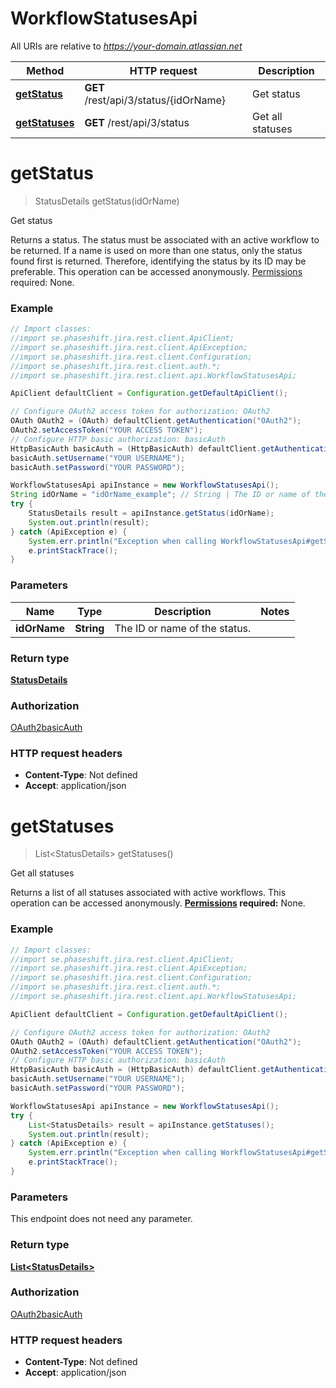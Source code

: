 # WorkflowStatusesApi

All URIs are relative to *https://your-domain.atlassian.net*

Method | HTTP request | Description
------------- | ------------- | -------------
[**getStatus**](WorkflowStatusesApi.md#getStatus) | **GET** /rest/api/3/status/{idOrName} | Get status
[**getStatuses**](WorkflowStatusesApi.md#getStatuses) | **GET** /rest/api/3/status | Get all statuses

<a name="getStatus"></a>
# **getStatus**
> StatusDetails getStatus(idOrName)

Get status

Returns a status. The status must be associated with an active workflow to be returned.  If a name is used on more than one status, only the status found first is returned. Therefore, identifying the status by its ID may be preferable.  This operation can be accessed anonymously.  [Permissions](#permissions) required: None.

### Example
```java
// Import classes:
//import se.phaseshift.jira.rest.client.ApiClient;
//import se.phaseshift.jira.rest.client.ApiException;
//import se.phaseshift.jira.rest.client.Configuration;
//import se.phaseshift.jira.rest.client.auth.*;
//import se.phaseshift.jira.rest.client.api.WorkflowStatusesApi;

ApiClient defaultClient = Configuration.getDefaultApiClient();

// Configure OAuth2 access token for authorization: OAuth2
OAuth OAuth2 = (OAuth) defaultClient.getAuthentication("OAuth2");
OAuth2.setAccessToken("YOUR ACCESS TOKEN");
// Configure HTTP basic authorization: basicAuth
HttpBasicAuth basicAuth = (HttpBasicAuth) defaultClient.getAuthentication("basicAuth");
basicAuth.setUsername("YOUR USERNAME");
basicAuth.setPassword("YOUR PASSWORD");

WorkflowStatusesApi apiInstance = new WorkflowStatusesApi();
String idOrName = "idOrName_example"; // String | The ID or name of the status.
try {
    StatusDetails result = apiInstance.getStatus(idOrName);
    System.out.println(result);
} catch (ApiException e) {
    System.err.println("Exception when calling WorkflowStatusesApi#getStatus");
    e.printStackTrace();
}
```

### Parameters

Name | Type | Description  | Notes
------------- | ------------- | ------------- | -------------
 **idOrName** | **String**| The ID or name of the status. |

### Return type

[**StatusDetails**](StatusDetails.md)

### Authorization

[OAuth2](../README.md#OAuth2)[basicAuth](../README.md#basicAuth)

### HTTP request headers

 - **Content-Type**: Not defined
 - **Accept**: application/json

<a name="getStatuses"></a>
# **getStatuses**
> List&lt;StatusDetails&gt; getStatuses()

Get all statuses

Returns a list of all statuses associated with active workflows.  This operation can be accessed anonymously.  **[Permissions](#permissions) required:** None.

### Example
```java
// Import classes:
//import se.phaseshift.jira.rest.client.ApiClient;
//import se.phaseshift.jira.rest.client.ApiException;
//import se.phaseshift.jira.rest.client.Configuration;
//import se.phaseshift.jira.rest.client.auth.*;
//import se.phaseshift.jira.rest.client.api.WorkflowStatusesApi;

ApiClient defaultClient = Configuration.getDefaultApiClient();

// Configure OAuth2 access token for authorization: OAuth2
OAuth OAuth2 = (OAuth) defaultClient.getAuthentication("OAuth2");
OAuth2.setAccessToken("YOUR ACCESS TOKEN");
// Configure HTTP basic authorization: basicAuth
HttpBasicAuth basicAuth = (HttpBasicAuth) defaultClient.getAuthentication("basicAuth");
basicAuth.setUsername("YOUR USERNAME");
basicAuth.setPassword("YOUR PASSWORD");

WorkflowStatusesApi apiInstance = new WorkflowStatusesApi();
try {
    List<StatusDetails> result = apiInstance.getStatuses();
    System.out.println(result);
} catch (ApiException e) {
    System.err.println("Exception when calling WorkflowStatusesApi#getStatuses");
    e.printStackTrace();
}
```

### Parameters
This endpoint does not need any parameter.

### Return type

[**List&lt;StatusDetails&gt;**](StatusDetails.md)

### Authorization

[OAuth2](../README.md#OAuth2)[basicAuth](../README.md#basicAuth)

### HTTP request headers

 - **Content-Type**: Not defined
 - **Accept**: application/json

